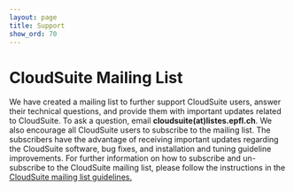 ```yaml
---
layout: page
title: Support
show_ord: 70
---
```




<div id="content_outline">
<div id="content-projects"> 

<h1>CloudSuite Mailing List</h1>
<p>We have created a mailing list to further support CloudSuite users, answer their technical questions, and provide them with important updates related to CloudSuite.
To ask a question, email <b>cloudsuite(at)listes.epfl.ch</b>. We also encourage all CloudSuite users to subscribe to the mailing list. The subscribers have the advantage of receiving important updates regarding the CloudSuite software, bug fixes, and installation and tuning guideline improvements. For further information on how to subscribe and un-subscribe to the CloudSuite mailing list, please follow the instructions in the <a href="http://listes.epfl.ch/doc_en.cgi?liste=cloudsuite"> CloudSuite mailing list guidelines.</a>
</p> 
<br/>
<br/>
<br/>
<br/>
<br/>
<br/>
<br/>
<br/>
<br/>

<br/>
<br/>
<br/>
<br/>
<br/>
<br/>
<br>
<br>
<br>
<br>
<br>
                <!-- end include/mainData/dataPicture.jsp -->

<P CLASS="clear"></p></br>

</div>

</div>